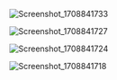 ![Screenshot_1708841733](https://github.com/mohammed0172000/Project-4/assets/82112256/4778de32-7564-451d-8740-1b076029a039)

![Screenshot_1708841727](https://github.com/mohammed0172000/Project-4/assets/82112256/73fec778-7626-42c8-90af-f6cb63bd9464)

![Screenshot_1708841724](https://github.com/mohammed0172000/Project-4/assets/82112256/53dbb157-797d-452b-8ebe-d467e6d0d579)

![Screenshot_1708841718](https://github.com/mohammed0172000/Project-4/assets/82112256/f1e40168-bdbf-4540-8fa1-f80b05404c89)
